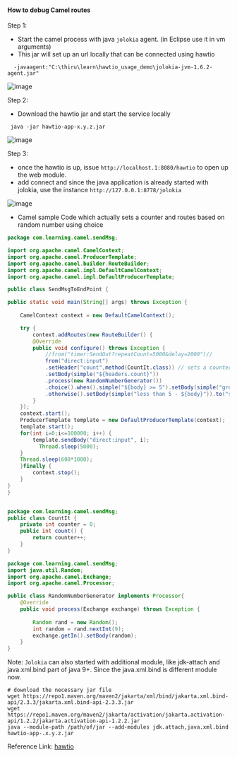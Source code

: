 #### How to debug Camel routes

Step 1:
 - Start the camel process with java `jolokia` agent. (in Eclipse use it in vm arguments)
 - This jar will set up an url locally that can be connected using hawtio 
 ```
   -javaagent:"C:\thiru\learn\hawtio_usage_demo\jolokia-jvm-1.6.2-agent.jar"
 ```
 
 ![image](https://user-images.githubusercontent.com/6425536/102028243-109ee100-3d5e-11eb-90cb-203b75d2ee59.png)

Step 2:

 - Download the hawtio jar and start the service locally
 ```
  java -jar hawtio-app-x.y.z.jar
 ```
 
 ![image](https://user-images.githubusercontent.com/6425536/102028302-5491e600-3d5e-11eb-8a9d-c73f71247221.png)

Step 3:
  - once the hawtio is up, issue `http://localhost.1:8080/hawtio` to open up the web module.
  - add connect and since the java application is already started with jolokia, use the instance `http://127.0.0.1:8778/jolokia`

![image](https://user-images.githubusercontent.com/6425536/102028381-c2d6a880-3d5e-11eb-909a-0ec9dce17ef7.png)


 - Camel sample Code which actually sets a counter and routes based on random number using choice

```java
package com.learning.camel.sendMsg;

import org.apache.camel.CamelContext;
import org.apache.camel.ProducerTemplate;
import org.apache.camel.builder.RouteBuilder;
import org.apache.camel.impl.DefaultCamelContext;
import org.apache.camel.impl.DefaultProducerTemplate;

public class SendMsgToEndPoint {

public static void main(String[] args) throws Exception {
	
	CamelContext context = new DefaultCamelContext();

	try {
		context.addRoutes(new RouteBuilder() {
		@Override
		public void configure() throws Exception {
			//from("timer:SendOut?repeatCount=5000&delay=2000")//
			from("direct:input")
			.setHeader("count",method(CountIt.class)) // sets a counter and adds to the header of the message
			.setBody(simple("${headers.count}"))
			.process(new RandomNumberGenerator())
			.choice().when().simple("${body} >= 5").setBody(simple("greater than 5 - ${body}")).to("stream:out")
			.otherwise().setBody(simple("less than 5 - ${body}")).to("stream:out");
		}
	});
	context.start();
	ProducerTemplate template = new DefaultProducerTemplate(context);
	template.start();
	for(int i=0;i<=100000; i++) {
		template.sendBody("direct:input", i);
		  Thread.sleep(5000);
	}
	Thread.sleep(600*1000);
	}finally {
		context.stop();
	}
}
}


package com.learning.camel.sendMsg;
public class CountIt {
    private int counter = 0;
    public int count() {
        return counter++;
    }
}

package com.learning.camel.sendMsg;
import java.util.Random;
import org.apache.camel.Exchange;
import org.apache.camel.Processor;

public class RandomNumberGenerator implements Processor{
	@Override
	public void process(Exchange exchange) throws Exception {
		
		Random rand = new Random();
		int random = rand.nextInt(9);
		exchange.getIn().setBody(random);
	}
}
```

Note: `Jolokia` can also started with additional module, like jdk-attach and java.xml.bind part of java 9+. Since the java.xml.bind is different module now.
```
# download the necessary jar file
wget https://repo1.maven.org/maven2/jakarta/xml/bind/jakarta.xml.bind-api/2.3.3/jakarta.xml.bind-api-2.3.3.jar
wget https://repo1.maven.org/maven2/jakarta/activation/jakarta.activation-api/1.2.2/jakarta.activation-api-1.2.2.jar
java --module-path /path/of/jar --add-modules jdk.attach,java.xml.bind hawtio-app-.x.y.z.jar
```

Reference Link: 
[hawtio](https://hawt.io/docs/get-started/)

